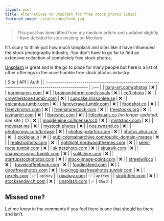 ```yaml
---
layout: post
title: Alternatives to Unsplash for free stock photos (2019)
featured_image: /static/unsplash.jpg
---
```


> This post has been lifted from my medium article and updated slightly, I have decided to stop posting on Medium.

It’s scary to think just how much Unsplash and sites like it have influenced the stock photography industry. You don’t have to go far to find an extensive collection of completely free stock photos.

[Unsplash](http://unsplash.com/scottishstoater) is great and is the go to place for many people but here is a list of other offerings in the once humble free stock photos industry.

| Site                                                                                                 | API  | Auth     |
| :--------------------------------------------------------------------------------------------------- | :--- |
| [bara-art.com/photos](http://bara-art.com/photos/)                                                   | ❌    |
| [barnimages.com](http://barnimages.com/)                                                             | ❌    |
| [brainandstorm.com/visuals](http://brainandstorm.com/visuals)                                        | ❌    |
| [cc0.photo](http://cc0.photo/)                                                                       | ❌    |
| [crowthestone.tumblr.com](http://crowthestone.tumblr.com/)                                           | ❌    |
| [cupcake.nilssonlee.se](http://cupcake.nilssonlee.se/)                                               | ❌    |
| [epicantus.tumblr.com](http://epicantus.tumblr.com/)                                                 | ❌    |
| [fancycrave.tumblr.com](http://fancycrave.tumblr.com/)                                               | ❌    |
| [foodshot.co](http://foodshot.co/)                                                                   | ❌    |
| [freelyphotos.com](http://freelyphotos.com/)                                                         | ❌    |
| [freenaturestock.com](http://freenaturestock.com/)                                                   | ❌    |
| [freestocks.org](http://freestocks.org/)                                                             | ❌    |
| [jaymantri.com](http://jaymantri.com/)                                                               | ❌    |
| [libreshot.com](http://libreshot.com/)                                                               | ❌    |
| [littlevisuals.co](http://littlevisuals.co/) *(no longer updated, see site )* 😔                     | ❌    |
| [magdeleine.co/license/cc0](http://magdeleine.co/license/cc0/)                                       | ❌    |
| [mmtstock.com](http://mmtstock.com/)                                                                 | ❌    |
| [moveast.me](http://moveast.me/)                                                                     | ❌    |
| [mystock.photos](http://mystock.photos/)                                                             | ❌    |
| [nos.twnsnd.co](http://nos.twnsnd.co/)                                                               | ❌    |
| [photocrops.com/browse](http://photocrops.com/browse/)                                               | ❌    |
| [photos.polarfox.com](http://photos.polarfox.com/)                                                   | ❌    |
| [photos.oliur.com](http://photos.oliur.com)                                                          | ❌    |
| [picklejar.in](http://picklejar.in/)                                                                 | ❌    |
| [publicdomainarchive.com/public-domain-images](http://publicdomainarchive.com/public-domain-images/) | ❌    |
| [realisticshots.com](http://realisticshots.com/)                                                     | ❌    |
| [rightlight.nordwoodthemes.com](http://rightlight.nordwoodthemes.com/)                               | ❌    |
| [semi-recta.tumblr.com](http://semi-recta.tumblr.com/)                                               | ❌    |
| [skitterphoto.com](http://skitterphoto.com/)                                                         | ❌    |
| [skuawk.com](http://skuawk.com/)                                                                     | ❌    |
| [snapwiresnaps.tumblr.com](http://snapwiresnaps.tumblr.com/)                                         | ❌    |
| [splitshire.com](http://splitshire.com/)                                                             | ❌    |
| [startupstockphotos.com](http://startupstockphotos.com/)                                             | ❌    |
| [stock-image-point.com](http://stock-image-point.com/)                                               | ❌    |
| [streetwill.co](http://streetwill.co/)                                                               | ❌    |
| [travelcoffeebook.com](http://travelcoffeebook.com/)                                                 | ❌    |
| [foodiesfeed.com](https://foodiesfeed.com/category/free-food-images/)                                | ❌    |
| [goodfreephotos.com](https://goodfreephotos.com/page/search/tags/featured)                           | ❌    |
| [lookingglassfreephotos.tumblr.com](https://lookingglassfreephotos.tumblr.com/)                      | ❌    |
| [pexels.com](https://pexels.com/)                                                                    | ✅    | `apiKey` |
| [pixabay.com](https://pixabay.com/)                                                                  | ✅    | `apiKey` |
| [stockified.com](https://stockified.com/)                                                            | ❌    |
| [stocksandwich.com](https://stocksandwich.com/)                                                      | ❌    |
| [unsplash.com](https://unsplash.com/)                                                                | ✅    | `OAuth`  |

## Missed one?

Let me know in the comments if you feel there is one that should be there and isn’t.
